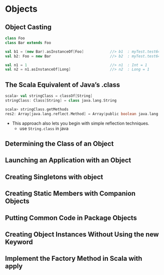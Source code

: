# Objects

## Object Casting
```scala
class Foo
class Bar extends Foo

val b1 = (new Bar).asInstanceOf[Foo]            //> b1  : myTest.test64.Foo = myTest.test64$$anonfun$main$1$Bar$1@2e7f4425
val b2: Foo = new Bar                           //> b2  : myTest.test64.Foo = myTest.test64$$anonfun$main$1$Bar$1@2552f0fc
```

```scala
val n1 = 1                                      //> n1  : Int = 1
val n2 = n1.asInstanceOf[Long]                  //> n2  : Long = 1
```

## The Scala Equivalent of Java’s .class
```scala
scala> val stringClass = classOf[String]
stringClass: Class[String] = class java.lang.String

scala> stringClass.getMethods
res2: Array[java.lang.reflect.Method] = Array(public boolean java.lang.String.equals(java.lang.Object), public java.lang.String java.lang.String.toString(), public int java.lang.String.hashCode(), public int java.lang.String.compareTo(java.lang.Object), public int java.lang.String.compareTo(java.lang.String), public int java.lang.String.indexOf(java.lang.String,int), public int java.lang.String.indexOf(java.lang.String), public int java.lang.String.indexOf(int), public int java.lang.String.indexOf(int,int), public static java.lang.String java.lang.String.valueOf(char), public static java.lang.String java.lang.String.valueOf(java.lang.Object), public static java.lang.String java.lang.String.valueOf(boolean), public static java.lang.String java.lang.String.valueOf(char[],int,int), public ...
```
- This approach also lets you begin with simple reflection techniques.
  - use `String.class` in java

## Determining the Class of an Object

## Launching an Application with an Object

## Creating Singletons with object

## Creating Static Members with Companion Objects

## Putting Common Code in Package Objects

## Creating Object Instances Without Using the new Keyword

## Implement the Factory Method in Scala with apply

